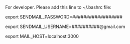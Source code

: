 For developer. Please add this line to ~/.bashrc file:

export SENDMAIL_PASSWORD=##################

export SENDMAIL_USERNAME=##########@gmail.com

export MAIL_HOST=localhost:3000
